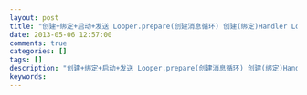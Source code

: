 ```yaml
---
layout: post
title: "创建+绑定+启动+发送 Looper.prepare(创建消息循环) 创建(绑定)Handler Looper.loop(启动消息循环) 指定Handler发送消息"
date: 2013-05-06 12:57:00 
comments: true
categories: []
tags: []
description: "创建+绑定+启动+发送 Looper.prepare(创建消息循环) 创建(绑定)Handler Looper.loop(启动消息循环) 指定Handler发送消息"
keywords: 
---
```



 
  
  
 


